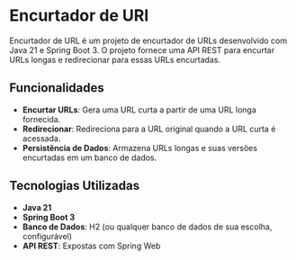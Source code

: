 # Encurtador de URl

Encurtador de URL é um projeto de encurtador de URLs desenvolvido com Java 21 e Spring Boot 3. O projeto fornece uma API REST para encurtar URLs longas e redirecionar para essas URLs encurtadas.

## Funcionalidades

- **Encurtar URLs**: Gera uma URL curta a partir de uma URL longa fornecida.
- **Redirecionar**: Redireciona para a URL original quando a URL curta é acessada.
- **Persistência de Dados**: Armazena URLs longas e suas versões encurtadas em um banco de dados.

## Tecnologias Utilizadas

- **Java 21**
- **Spring Boot 3**
- **Banco de Dados**: H2 (ou qualquer banco de dados de sua escolha, configurável)
- **API REST**: Expostas com Spring Web
